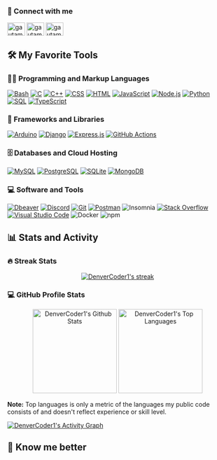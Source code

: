 <h3> 🔗&nbsp;Connect with me </h3>
<p align="left">
<a href="https://www.linkedin.com/in/gheyson-melo-a46439206/" target="blank"><img align="center" src="https://raw.githubusercontent.com/rahuldkjain/github-profile-readme-generator/master/src/images/icons/Social/linked-in-alt.svg" alt="gautamkrishnar" height="30" width="40" /></a>
<a href="https://www.instagram.com/_gheyson/" target="blank"><img align="center" src="https://raw.githubusercontent.com/rahuldkjain/github-profile-readme-generator/master/src/images/icons/Social/instagram.svg" alt="gautamkrishnar" height="30" width="40" /></a>
<a href="https://twitter.com/eitamarilia_" target="blank"><img align="center" src="https://raw.githubusercontent.com/rahuldkjain/github-profile-readme-generator/master/src/images/icons/Social/twitter.svg" alt="gautamkrishnar" height="30" width="40" /></a>


<h2>🛠️ My Favorite Tools</h2>
  <!-- Some badges are from https://github.com/Ileriayo/markdown-badges -->

  <h3>👨‍💻 Programming and Markup Languages</h3>

  <p>
      <a href="https://github.com/search?q=user%3ADenverCoder1+language%3Abash"><img alt="Bash" src="https://img.shields.io/badge/Bash-121011.svg?style=for-the-badge&logo=gnu-bash&logoColor=white"></a>
      <a href="https://github.com/search?q=user%3ADenverCoder1+language%3Ac"><img alt="C" src="https://img.shields.io/badge/C-00599C?style=for-the-badge&logo=c&logoColor=white"></a>
      <a href="https://github.com/search?q=user%3ADenverCoder1+language%3Ajavascript"><img alt="C++" src="https://img.shields.io/badge/C%2B%2B-00599C?style=for-the-badge&logo=c%2B%2B&logoColor=white"></a>
      <a href="https://github.com/search?q=user%3ADenverCoder1+language%3Acss"><img alt="CSS" src="https://img.shields.io/badge/CSS-239120?&style=for-the-badge&logo=css3&logoColor=white"></a>
      <a href="https://github.com/search?q=user%3ADenverCoder1+language%3Ahtml"><img alt="HTML" src="https://img.shields.io/badge/HTML5-E34F26?style=for-the-badge&logo=html5&logoColor=white"></a>
      <a href="https://github.com/search?q=user%3ADenverCoder1+language%3Ajavascript"><img alt="JavaScript" src="https://img.shields.io/badge/JavaScript-F7DF1E?style=for-the-badge&logo=javascript&logoColor=black"></a>
       <a href="https://github.com/search?q=user%3ADenverCoder1+language%3Ajavascript"><img alt="Node.js" src="https://img.shields.io/badge/Node.js-43853D?style=for-the-badge&logo=node.js&logoColor=white"></a>
      <a href="https://github.com/search?q=user%3ADenverCoder1+language%3Apython"><img alt="Python" src="https://img.shields.io/badge/Python-14354C?style=for-the-badge&logo=python&logoColor=whit"></a>
      <a href="https://github.com/search?q=user%3ADenverCoder1+language%3Asql"><img alt="SQL" src="https://custom-icon-badges.demolab.com/badge/SQL-025E8C.svg?style=for-the-badge&logo=database&logoColor=white"></a>
      <a href="https://github.com/search?q=user%3ADenverCoder1+language%3AtypeScript"><img alt="TypeScript" src="https://img.shields.io/badge/TypeScript-007ACC?style=for-the-badge&logo=typescript&logoColor=white"></a>
  </p>

  <h3>🧰 Frameworks and Libraries</h3>

  <p>
      <a href="#"><img alt="Arduino" src="https://img.shields.io/badge/-Arduino-00979D?style=for-the-badgestyle=for-the-badge&&logo=Arduino&logoColor=white"></a>
      <a href="#"><img alt="Django" src="https://img.shields.io/badge/Django-092E20?style=for-the-badgestyle=for-the-badge&&&logo=django&logoColor=white"></a>
      <a href="#"><img alt="Express.js" src="https://img.shields.io/badge/Express.js-404d59.svg?style=for-the-badgestyle=for-the-badge&&logo=express&logoColor=white"></a>
      <a href="#"><img alt="GitHub Actions" src="https://img.shields.io/badge/GitHub%20Actions-2671E5.svg?style=for-the-badge&logo=gitstyle=for-the-badge&hub%20actions&logoColor=white"></a>
  </p>

  <h3>🗄️ Databases and Cloud Hosting</h3>

  <p>
      <a href="#"><img alt="MySQL" src="https://img.shields.io/badge/MySQL-00f.sstyle=for-the-badge&vg?logo=mysql&logoColor=white"></a>
      <a href="#"><img alt="PostgreSQL" src ="https://img.shields.io/badge/PostgreSQL-316192.svg?lostyle=for-the-badge&go=postgresql&logoColor=white"></a>
      <a href="#"><img alt="SQLite" src ="https://img.shields.io/badge/SQLite-07405e.svstyle=for-the-badge&g?logo=sqlite&logoColor=white"></a>
      <a href="#"><img alt="MongoDB" src ="https://img.shields.io/badge/MongoDB-4ea94b.svgstyle=for-the-badge&?logo=mongodb&logoColor=white"></a>
  </p>

  <h3>💻 Software and Tools</h3>

  <p>
      <a href="#"><img alt="Dbeaver" src="https://custom-icon-badges.demolab.com/badge/-Dbeaver-372923?logostyle=for-the-badge&=dbeaver-mono&logoColor=white"></a>
      <a href="#"><img alt="Discord" src="https://img.shields.io/badge/-Discord-5865F2.svgstyle=for-the-badge&?logo=discord&logoColor=white"></a>
      <a href="#"><img alt="Git" src="https://img.shields.io/badge/Git-F05033style=for-the-badge&.svg?logo=git&logoColor=white"></a>
      <a href="#"><img alt="Postman" src="https://img.shields.io/badge/Postman-FF6C37style=for-the-badge&?logo=postman&logoColor=white"></a>
      <img alt="Insomnia" src="https://img.shields.io/badge/-Insomnia-5849BE?style=flat-square&style=for-the-badge&logo=insomnia&logoColor=white" />
      <a href="#"><img alt="Stack Overflow" src="https://img.shields.io/badge/-Stack%20Overflow-FE7A16?logo=sstyle=for-the-badge&tack-overflow&logoColor=white"></a>
      <a href="#"><img alt="Visual Studio Code" src="https://img.shields.io/badge/Visual%20Studio%20Code-0078d7.svg?logo=visuastyle=for-the-badge&l-studio-code&logoColor=white"></a>
      <img alt="Docker" src="https://img.shields.io/badge/-Docker-46a2f1?style=flat-squarstyle=for-the-badge&e&logo=docker&logoColor=white" />
      <img alt="npm" src="https://img.shields.io/badge/-NPM-CB3837?style=flat-sqstyle=for-the-badge&uare&logo=npm&logoColor=white" />
  </p>
  
<h2>📊 Stats and Activity</h2>

  <h3>🔥 Streak Stats</h3>

   <!-- GitHub Readme Streak Stats - https://github.com/DenverCoder1/github-readme-streak-stats -->
  <p align="center">
    <a href="https://github.com/DenverCoder1/github-readme-streak-stats">
      <img title="🔥 Get streak stats for your profile at git.io/streak-stats" alt="DenverCoder1's streak" src="https://github-readme-streak-stats-9m8ugfa77-denvercoder1.vercel.app/?user=gheysonmelo&theme=transparent&hide_border=true"/>
    </a>
  </p>

  <h3>💻 GitHub Profile Stats</h3>

  <!-- https://github.com/anuraghazra/github-readme-stats -->
  <p align="center">
  <a href="https://github.com/anuraghazra/github-readme-stats"><img alt="DenverCoder1's Github Stats" src="https://denvercoder1-github-readme-stats.vercel.app/api/?username=gheysonmelo&title_color=006AFF&text_color=417E87&icon_color=006AFF&show=reviews,prs_merged,prs_merged_percentage&show_icons=true&include_all_commits=true&count_private=true&theme=transparent&hide_border=true&bg_color=00000000" height="192px"/></a>
  <a href="https://github.com/anuraghazra/github-readme-stats"><img alt="DenverCoder1's Top Languages" src="https://denvercoder1-github-readme-stats.vercel.app/api/top-langs/?username=gheysonmelo&title_color=006AFF&text_color=417E87&icon_color=006AFF&langs_count=8&layout=compact&theme=transparent&hide_border=true&bg_color=00000000&icon_color=F8D866&hide=Jupyter%20Notebook,Roff" height="192px"/></a>
  <br/>
  </p>

  <b>Note:</b> Top languages is only a metric of the languages my public code consists of and doesn't reflect experience or skill level.
  
  <!-- https://github.com/ashutosh00710/github-readme-activity-graph -->

  <a href="https://github.com/ashutosh00710/github-readme-activity-graph"><img alt="DenverCoder1's Activity Graph" src="https://github-readme-activity-graph.vercel.app/graph/?username=gheysonmelo&bg_color=00000000&color=093E61&title_color=093E61&line=0162EB&point=093E61&hide_border=true" /></a>

  <h2>👤 Know me better </h2>


